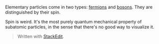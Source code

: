 Elementary particles come in two types: [fermions](https://en.wikipedia.org/wiki/Enrico_Fermi) and [bosons](https://en.wikipedia.org/wiki/Satyendra_Nath_Bose). They are distinguished by their spin.

Spin is weird. It's the most purely quantum mechanical property of subatomic particles, in the sense that there's no good way to visualize it.


> Written with [StackEdit](https://stackedit.io/).
<!--stackedit_data:
eyJoaXN0b3J5IjpbMTM2MTA3MzUyLC0xNDE2NDM0NDc4LC0xNj
I1MjYxODAzLC0yNjk2MjI1MjhdfQ==
-->
